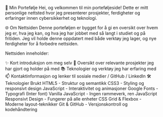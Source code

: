 📁 Min Portefølje
Hei, og velkommen til min porteføljeside!
Dette er mitt personlige nettsted hvor jeg presenterer prosjekter, ferdigheter og erfaringer innen cybersikkerhet og teknologi.

🌐 Om Nettsiden
Denne porteføljen er bygget for å gi en oversikt over hvem jeg er, hva jeg kan, og hva jeg har jobbet med så langt i studiet og på fritiden. Jeg vil holde denne oppdatert med både verktøy jeg lager, og nye ferdigheter for å forbedre nettsiden.

Nettsiden inneholder:

✨ Kort introduksjon om meg selv
💼 Oversikt over relevante prosjekter jeg har gjort og holder på med
📚 Teknologier og verktøy jeg har erfaring med
📫 Kontaktinformasjon og lenker til sosiale medier / GitHub / LinkedIn
🛠️ Teknologier Brukt
HTML5 - Struktur og semantikk
CSS3 - Styling og responsivt design
JavaScript - Interaktivitet og animasjoner
Google Fonts - Typografi (Inter font)
Vanilla JavaScript - Ingen rammeverk, ren JavaScript
Responsivt Design - Fungerer på alle enheter
CSS Grid & Flexbox - Moderne layout-teknikker
Git & GitHub - Versjonskontroll og kodehåndtering
